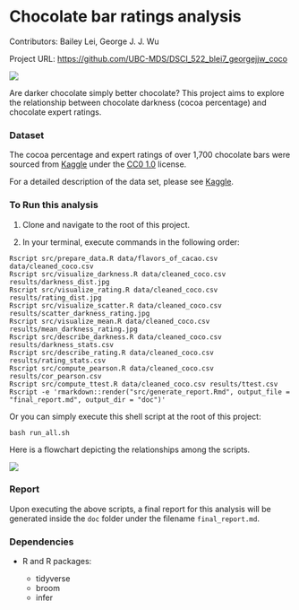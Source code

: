 # Chocolate bar ratings analysis

Contributors: Bailey Lei, George J. J. Wu

Project URL: https://github.com/UBC-MDS/DSCI_522_blei7_georgejjw_coco

![](https://cdn.pixabay.com/photo/2017/11/18/19/48/chocolate-2961075_960_720.jpg)

Are darker chocolate simply better chocolate? This project aims to explore the relationship between chocolate darkness (cocoa percentage) and chocolate expert ratings.

### Dataset

The cocoa percentage and expert ratings of over 1,700 chocolate bars were sourced from [Kaggle](https://www.kaggle.com/rtatman/chocolate-bar-ratings) under the [CC0 1.0](https://creativecommons.org/publicdomain/zero/1.0/) license.

For a detailed description of the data set, please see [Kaggle](https://www.kaggle.com/rtatman/chocolate-bar-ratings/home).

### To Run this analysis

1. Clone and navigate to the root of this project.

2. In your terminal, execute commands in the following order:

```
Rscript src/prepare_data.R data/flavors_of_cacao.csv data/cleaned_coco.csv
Rscript src/visualize_darkness.R data/cleaned_coco.csv results/darkness_dist.jpg
Rscript src/visualize_rating.R data/cleaned_coco.csv results/rating_dist.jpg
Rscript src/visualize_scatter.R data/cleaned_coco.csv results/scatter_darkness_rating.jpg
Rscript src/visualize_mean.R data/cleaned_coco.csv results/mean_darkness_rating.jpg
Rscript src/describe_darkness.R data/cleaned_coco.csv results/darkness_stats.csv
Rscript src/describe_rating.R data/cleaned_coco.csv results/rating_stats.csv
Rscript src/compute_pearson.R data/cleaned_coco.csv results/cor_pearson.csv
Rscript src/compute_ttest.R data/cleaned_coco.csv results/ttest.csv
Rscript -e 'rmarkdown::render("src/generate_report.Rmd", output_file = "final_report.md", output_dir = "doc")' 
```
Or you can simply execute this shell script at the root of this project:

```
bash run_all.sh
```
Here is a flowchart depicting the relationships among the scripts.

![](https://i.imgur.com/7Kmpy1U.jpg)

### Report

Upon executing the above scripts, a final report for this analysis will be generated inside the `doc` folder under the filename `final_report.md`.

### Dependencies

- R and R packages:

  - tidyverse
  - broom
  - infer


